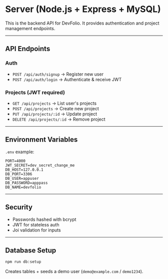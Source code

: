 # Server (Node.js + Express + MySQL)

This is the backend API for DevFolio. It provides authentication and project management endpoints.

---

## API Endpoints

### Auth
- `POST /api/auth/signup` → Register new user
- `POST /api/auth/login` → Authenticate & receive JWT

### Projects (JWT required)
- `GET /api/projects` → List user's projects
- `POST /api/projects` → Create new project
- `PUT /api/projects/:id` → Update project
- `DELETE /api/projects/:id` → Remove project

---

## Environment Variables
`.env` example:
```
PORT=4000
JWT_SECRET=dev_secret_change_me
DB_HOST=127.0.0.1
DB_PORT=3306
DB_USER=appuser
DB_PASSWORD=apppass
DB_NAME=devfolio
```

---

## Security
- Passwords hashed with bcrypt
- JWT for stateless auth
- Joi validation for inputs

---

## Database Setup
```bash
npm run db:setup
```
Creates tables + seeds a demo user (`demo@example.com` / `demo1234`).
